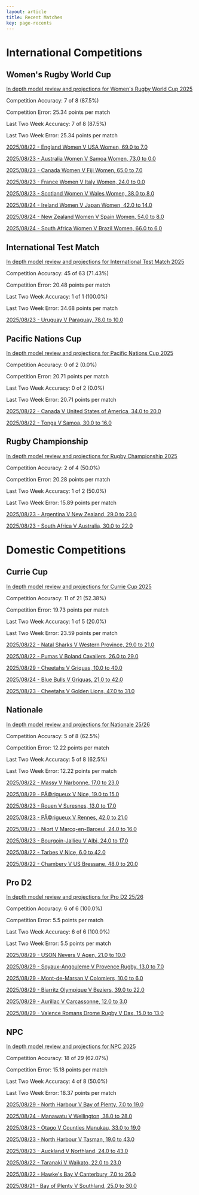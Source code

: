 ```yaml
---  
layout: article  
title: Recent Matches  
key: page-recents  
---
```

# International Competitions

## Women's Rugby World Cup


[In depth model review and projections for Women's Rugby World Cup 2025](comp_files/Womens_Rugby_World_Cup_2025)

Competition Accuracy: 7 of 8 (87.5%)

Competition Error: 25.34 points per match

Last Two Week Accuracy: 7 of 8 (87.5%)

Last Two Week Error: 25.34 points per match

[2025/08/22 - England Women V USA Women, 69.0 to 7.0](reviews\2025-08-22-EnglandWomen_V_USAWomen)

[2025/08/23 - Australia Women V Samoa Women, 73.0 to 0.0](reviews\2025-08-23-AustraliaWomen_V_SamoaWomen)

[2025/08/23 - Canada Women V Fiji Women, 65.0 to 7.0](reviews\2025-08-23-CanadaWomen_V_FijiWomen)

[2025/08/23 - France Women V Italy Women, 24.0 to 0.0](reviews\2025-08-23-FranceWomen_V_ItalyWomen)

[2025/08/23 - Scotland Women V Wales Women, 38.0 to 8.0](reviews\2025-08-23-ScotlandWomen_V_WalesWomen)

[2025/08/24 - Ireland Women V Japan Women, 42.0 to 14.0](reviews\2025-08-24-IrelandWomen_V_JapanWomen)

[2025/08/24 - New Zealand Women V Spain Women, 54.0 to 8.0](reviews\2025-08-24-NewZealandWomen_V_SpainWomen)

[2025/08/24 - South Africa Women V Brazil Women, 66.0 to 6.0](reviews\2025-08-24-SouthAfricaWomen_V_BrazilWomen)
## International Test Match


[In depth model review and projections for International Test Match 2025](comp_files/International_Test_Match_2025)

Competition Accuracy: 45 of 63 (71.43%)

Competition Error: 20.48 points per match

Last Two Week Accuracy: 1 of 1 (100.0%)

Last Two Week Error: 34.68 points per match

[2025/08/23 - Uruguay V Paraguay, 78.0 to 10.0](reviews\2025-08-23-Uruguay_V_Paraguay)
## Pacific Nations Cup


[In depth model review and projections for Pacific Nations Cup 2025](comp_files/Pacific_Nations_Cup_2025)

Competition Accuracy: 0 of 2 (0.0%)

Competition Error: 20.71 points per match

Last Two Week Accuracy: 0 of 2 (0.0%)

Last Two Week Error: 20.71 points per match

[2025/08/22 - Canada V United States of America, 34.0 to 20.0](reviews\2025-08-22-Canada_V_UnitedStatesofAmerica)

[2025/08/22 - Tonga V Samoa, 30.0 to 16.0](reviews\2025-08-22-Tonga_V_Samoa)
## Rugby Championship


[In depth model review and projections for Rugby Championship 2025](comp_files/Rugby_Championship_2025)

Competition Accuracy: 2 of 4 (50.0%)

Competition Error: 20.28 points per match

Last Two Week Accuracy: 1 of 2 (50.0%)

Last Two Week Error: 15.89 points per match

[2025/08/23 - Argentina V New Zealand, 29.0 to 23.0](reviews\2025-08-23-Argentina_V_NewZealand)

[2025/08/23 - South Africa V Australia, 30.0 to 22.0](reviews\2025-08-23-SouthAfrica_V_Australia)
# Domestic Competitions

## Currie Cup


[In depth model review and projections for Currie Cup 2025](comp_files/Currie_Cup_2025)

Competition Accuracy: 11 of 21 (52.38%)

Competition Error: 19.73 points per match

Last Two Week Accuracy: 1 of 5 (20.0%)

Last Two Week Error: 23.59 points per match

[2025/08/22 - Natal Sharks V Western Province, 29.0 to 21.0](reviews\2025-08-22-NatalSharks_V_WesternProvince)

[2025/08/22 - Pumas V Boland Cavaliers, 26.0 to 29.0](reviews\2025-08-22-Pumas_V_BolandCavaliers)

[2025/08/29 - Cheetahs V Griquas, 10.0 to 40.0](reviews\2025-08-29-Cheetahs_V_Griquas)

[2025/08/24 - Blue Bulls V Griquas, 21.0 to 42.0](reviews\2025-08-24-BlueBulls_V_Griquas)

[2025/08/23 - Cheetahs V Golden Lions, 47.0 to 31.0](reviews\2025-08-23-Cheetahs_V_GoldenLions)
## Nationale


[In depth model review and projections for Nationale 25/26](comp_files/Nationale_2526)

Competition Accuracy: 5 of 8 (62.5%)

Competition Error: 12.22 points per match

Last Two Week Accuracy: 5 of 8 (62.5%)

Last Two Week Error: 12.22 points per match

[2025/08/22 - Massy V Narbonne, 17.0 to 23.0](reviews\2025-08-22-Massy_V_Narbonne)

[2025/08/29 - PÃ©rigueux V Nice, 19.0 to 15.0](reviews\2025-08-29-Perigueux_V_Nice)

[2025/08/23 - Rouen V Suresnes, 13.0 to 17.0](reviews\2025-08-23-Rouen_V_Suresnes)

[2025/08/23 - PÃ©rigueux V Rennes, 42.0 to 21.0](reviews\2025-08-23-Perigueux_V_Rennes)

[2025/08/23 - Niort V Marcq-en-Baroeul, 24.0 to 16.0](reviews\2025-08-23-Niort_V_Marcq-en-Baroeul)

[2025/08/23 - Bourgoin-Jallieu V Albi, 24.0 to 17.0](reviews\2025-08-23-Bourgoin-Jallieu_V_Albi)

[2025/08/22 - Tarbes V Nice, 6.0 to 42.0](reviews\2025-08-22-Tarbes_V_Nice)

[2025/08/22 - Chambery V US Bressane, 48.0 to 20.0](reviews\2025-08-22-Chambery_V_USBressane)
## Pro D2


[In depth model review and projections for Pro D2 25/26](comp_files/Pro_D2_2526)

Competition Accuracy: 6 of 6 (100.0%)

Competition Error: 5.5 points per match

Last Two Week Accuracy: 6 of 6 (100.0%)

Last Two Week Error: 5.5 points per match

[2025/08/29 - USON Nevers V Agen, 21.0 to 10.0](reviews\2025-08-29-USONNevers_V_Agen)

[2025/08/29 - Soyaux-Angouleme V Provence Rugby, 13.0 to 7.0](reviews\2025-08-29-Soyaux-Angouleme_V_ProvenceRugby)

[2025/08/29 - Mont-de-Marsan V Colomiers, 10.0 to 6.0](reviews\2025-08-29-Mont-de-Marsan_V_Colomiers)

[2025/08/29 - Biarritz Olympique V Beziers, 39.0 to 22.0](reviews\2025-08-29-BiarritzOlympique_V_Beziers)

[2025/08/29 - Aurillac V Carcassonne, 12.0 to 3.0](reviews\2025-08-29-Aurillac_V_Carcassonne)

[2025/08/29 - Valence Romans Drome Rugby V Dax, 15.0 to 13.0](reviews\2025-08-29-ValenceRomansDromeRugby_V_Dax)
## NPC


[In depth model review and projections for NPC 2025](comp_files/NPC_2025)

Competition Accuracy: 18 of 29 (62.07%)

Competition Error: 15.18 points per match

Last Two Week Accuracy: 4 of 8 (50.0%)

Last Two Week Error: 18.37 points per match

[2025/08/29 - North Harbour V Bay of Plenty, 7.0 to 19.0](reviews\2025-08-29-NorthHarbour_V_BayofPlenty)

[2025/08/24 - Manawatu V Wellington, 38.0 to 28.0](reviews\2025-08-24-Manawatu_V_Wellington)

[2025/08/23 - Otago V Counties Manukau, 33.0 to 19.0](reviews\2025-08-23-Otago_V_CountiesManukau)

[2025/08/23 - North Harbour V Tasman, 19.0 to 43.0](reviews\2025-08-23-NorthHarbour_V_Tasman)

[2025/08/23 - Auckland V Northland, 24.0 to 43.0](reviews\2025-08-23-Auckland_V_Northland)

[2025/08/22 - Taranaki V Waikato, 22.0 to 23.0](reviews\2025-08-22-Taranaki_V_Waikato)

[2025/08/22 - Hawke's Bay V Canterbury, 7.0 to 26.0](reviews\2025-08-22-HawkesBay_V_Canterbury)

[2025/08/21 - Bay of Plenty V Southland, 25.0 to 30.0](reviews\2025-08-21-BayofPlenty_V_Southland)